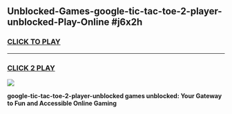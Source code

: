 
## Unblocked-Games-google-tic-tac-toe-2-player-unblocked-Play-Online #j6x2h
<h3>
<a href="https://news.freeplayer.one?title=google-tic-tac-toe-2-player-unblocked&ref=3">CLICK TO PLAY</a></h3>
<hr>

<h3>
<a href="https://news.freeplayer.one?title=google-tic-tac-toe-2-player-unblocked&ref=3">CLICK 2 PLAY</a>
  
</h3>

<a href="https://news.freeplayer.one?title=google-tic-tac-toe-2-player-unblocked&ref=3"><img src="https://clearcache.store/games.png"></a>


**google-tic-tac-toe-2-player-unblocked games unblocked: Your Gateway to Fun and Accessible Online Gaming**
